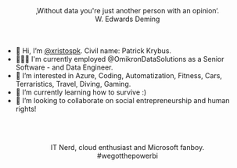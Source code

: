 <div align="center">
‚Without data you're just another person with an opinion‘. <br>
W. Edwards Deming
</div>
<br><br>

- 👋 Hi, I’m [@xristospk](https://linktr.ee/xristospk). Civil name: Patrick Krybus.
- 🧑🏼‍💻 I'm currently employed @OmikronDataSolutions as a Senior Software - and Data Engineer.
- 👀 I’m interested in Azure, Coding, Automatization, Fitness, Cars, Terraristics, Travel, Diving, Gaming.
- 🌱 I’m currently learning how to survive :)
- 💞️ I’m looking to collaborate on social entrepreneurship and human rights!

<br><br>

<div align="center">

IT Nerd, cloud enthusiast and Microsoft fanboy. <br>
#wegotthepowerbi
 <br><br>

 </div>

<!---
xristospk/xristospk is a ✨ special ✨ repository because its `README.md` (this file) appears on your GitHub profile.
You can click the Preview link to take a look at your changes.
--->
